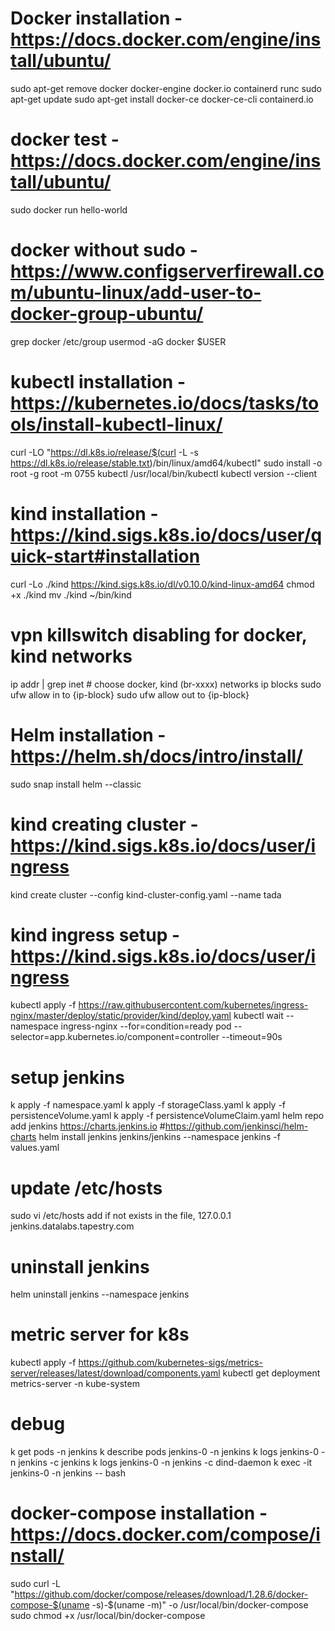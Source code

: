 # Docker installation - https://docs.docker.com/engine/install/ubuntu/
sudo apt-get remove docker docker-engine docker.io containerd runc
sudo apt-get update
sudo apt-get install docker-ce docker-ce-cli containerd.io
# docker test - https://docs.docker.com/engine/install/ubuntu/
sudo docker run hello-world
# docker without sudo - https://www.configserverfirewall.com/ubuntu-linux/add-user-to-docker-group-ubuntu/
grep docker /etc/group
usermod -aG docker $USER

# kubectl installation - https://kubernetes.io/docs/tasks/tools/install-kubectl-linux/
curl -LO "https://dl.k8s.io/release/$(curl -L -s https://dl.k8s.io/release/stable.txt)/bin/linux/amd64/kubectl"
sudo install -o root -g root -m 0755 kubectl /usr/local/bin/kubectl
kubectl version --client

# kind installation - https://kind.sigs.k8s.io/docs/user/quick-start#installation
curl -Lo ./kind https://kind.sigs.k8s.io/dl/v0.10.0/kind-linux-amd64
chmod +x ./kind
mv ./kind ~/bin/kind

# vpn killswitch disabling for docker, kind networks
ip addr | grep inet
    # choose docker, kind (br-xxxx) networks ip blocks
sudo ufw allow in to {ip-block}
sudo ufw allow out to {ip-block}

# Helm installation - https://helm.sh/docs/intro/install/
sudo snap install helm --classic

# kind creating cluster - https://kind.sigs.k8s.io/docs/user/ingress
kind create cluster --config kind-cluster-config.yaml --name tada

# kind ingress setup - https://kind.sigs.k8s.io/docs/user/ingress
kubectl apply -f https://raw.githubusercontent.com/kubernetes/ingress-nginx/master/deploy/static/provider/kind/deploy.yaml
kubectl wait --namespace ingress-nginx --for=condition=ready pod --selector=app.kubernetes.io/component=controller --timeout=90s

# setup jenkins
k apply -f namespace.yaml
k apply -f storageClass.yaml
k apply -f persistenceVolume.yaml
k apply -f persistenceVolumeClaim.yaml
helm repo add jenkins https://charts.jenkins.io         #https://github.com/jenkinsci/helm-charts
helm install jenkins jenkins/jenkins --namespace jenkins -f values.yaml

# update /etc/hosts
sudo vi /etc/hosts
add if not exists in the file, 127.0.0.1	jenkins.datalabs.tapestry.com

# uninstall jenkins
helm uninstall jenkins --namespace jenkins

# metric server for k8s
kubectl apply -f https://github.com/kubernetes-sigs/metrics-server/releases/latest/download/components.yaml
kubectl get deployment metrics-server -n kube-system

# debug
k get pods -n jenkins
k describe pods jenkins-0 -n jenkins
k logs jenkins-0 -n jenkins -c jenkins
k logs jenkins-0 -n jenkins -c dind-daemon
k exec -it jenkins-0 -n jenkins -- bash

# docker-compose installation - https://docs.docker.com/compose/install/
sudo curl -L "https://github.com/docker/compose/releases/download/1.28.6/docker-compose-$(uname -s)-$(uname -m)" -o /usr/local/bin/docker-compose
sudo chmod +x /usr/local/bin/docker-compose
